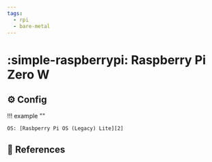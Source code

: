 ```yaml
---
tags:
  - rpi
  - bare-metal
---
```

# :simple-raspberrypi: Raspberry Pi Zero W

## :gear: Config

!!! example ""

    OS: [Rasbperry Pi OS (Legacy) Lite][2]

## :link: References

[2]: <https://www.raspberrypi.com/software/>
[3]: <https://www.raspberrypi.com/products/raspberry-pi-zero-w/>
